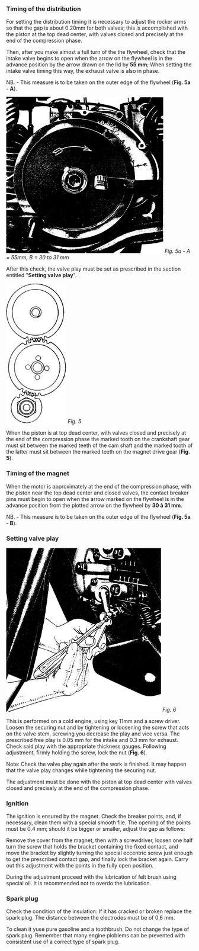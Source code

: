 ### Timing of the distribution

For setting the distribution timing it is necessary to adjust the rocker arms so that the gap is 
about 0.20mm for both valves; this is accomplished with the piston at the top dead center, with 
valves closed and precisely at the end of the compression phase.

Then, after you make almost a full turn of the the flywheel, check that the intake valve begins to 
open when the arrow on the flywheel is in the advance position by the arrow drawn on the lid by **55 mm**; 
When setting the intake valve timing this way, the exhaust valve is also in phase.

NB. - This measure is to be taken on the outer edge of the flywheel (**Fig. 5a - A**).

![Fig. 5a](05a.png) 
*Fig. 5a - A = 55mm, B = 30 to 31 mm*

After this check, the valve play must be set as prescribed in the section entitled "**Setting valve play**".

<div class="manual-float-right">
  <img src="05.png" alt="Fig. 5" />
  <em>Fig. 5</em>
</div>

When the piston is at top dead center, with valves closed and precisely at the end of the 
compression phase the marked tooth on the crankshaft gear must sit between the marked teeth of the 
cam shaft and the marked tooth of the latter must sit between the marked teeth on the magnet drive 
gear (**Fig. 5**).

### Timing of the magnet

When the motor is approximately at the end of the compression phase, with the piston near the top 
dead center and closed valves, the contact breaker pins must begin to open when the arrow marked on 
the flywheel is in the advance position from the plotted arrow on the flywheel by **30 à 31 mm**.

NB. - This measure is to be taken on the outer edge of the flywheel (**Fig. 5a - B**).

### Setting valve play

<div class="manual-float-right">
  <img src="06.png" alt="Fig. 6" />
  <em>Fig. 6</em>
</div>

This is performed on a cold engine, using key 11mm and a screw driver. Loosen the securing nut and 
by tightening or loosening the screw that acts on the valve stem, screwing you decrease the play and 
vice versa. The prescribed free play is 0.05 mm for the intake and 0.3 mm for exhaust. Check said 
play with the appropriate thickness gauges. Following adjustment, firmly holding the screw, lock the 
nut (**Fig. 6**).

Note: Check the valve play again after the work is finished. It may happen that the valve play 
changes while tightening the securing nut. 

The adjustment must be done with the piston at top dead center with valves closed and precisely at 
the end of the compression phase.

### Ignition

The ignition is ensured by the magnet. Check the breaker points, and, if necessary, clean them with 
a special smooth file. The opening of the points must be 0.4 mm; should it be bigger or smaller, 
adjust the gap as follows:

Remove the cover from the magnet, then with a screwdriver, loosen one half turn the screw that holds 
the bracket containing the fixed contact, and move the bracket by slightly turning the special 
eccentric screw just enough to get the prescribed contact gap, and finally lock the bracket again. 
Carry out this adjustment with the points in the fully open position.

During the adjustment proceed with the lubrication of felt brush using special oil. It is 
recommended not to overdo the lubrication.

### Spark plug

Check the condition of the insulation: If it has cracked or broken replace the spark plug. The 
distance between the electrodes must be of 0.6 mm.

To clean it yuse pure gasoline and a toothbrush. Do not change the type of spark plug. Remember that 
many engine ploblems can be prevented with consistent use of a correct type of spark plug.
